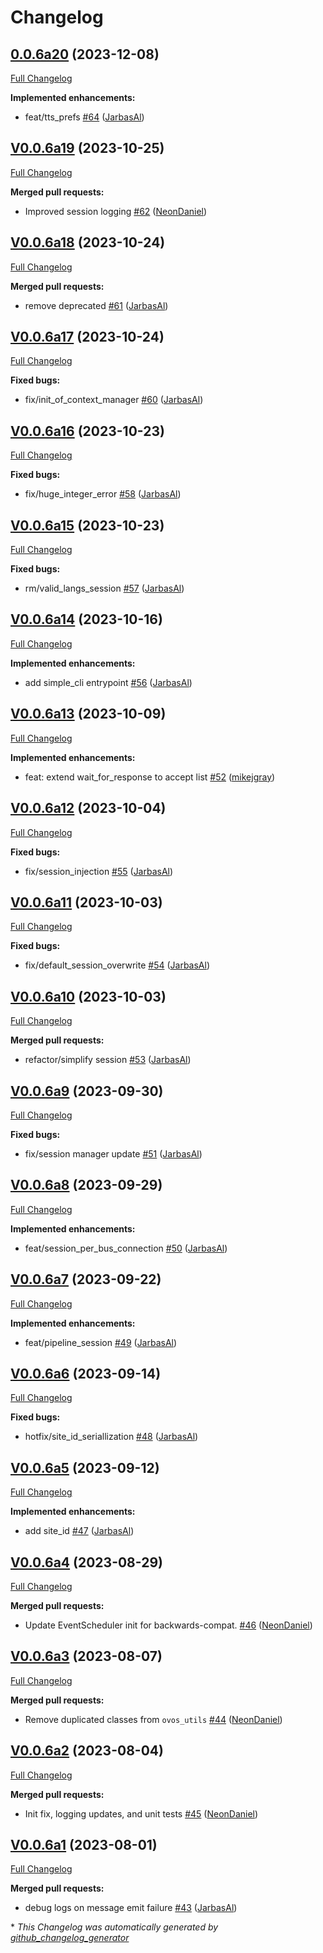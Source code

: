 # Changelog

## [0.0.6a20](https://github.com/OpenVoiceOS/ovos-bus-client/tree/0.0.6a20) (2023-12-08)

[Full Changelog](https://github.com/OpenVoiceOS/ovos-bus-client/compare/V0.0.6a19...0.0.6a20)

**Implemented enhancements:**

- feat/tts\_prefs [\#64](https://github.com/OpenVoiceOS/ovos-bus-client/pull/64) ([JarbasAl](https://github.com/JarbasAl))

## [V0.0.6a19](https://github.com/OpenVoiceOS/ovos-bus-client/tree/V0.0.6a19) (2023-10-25)

[Full Changelog](https://github.com/OpenVoiceOS/ovos-bus-client/compare/V0.0.6a18...V0.0.6a19)

**Merged pull requests:**

- Improved session logging [\#62](https://github.com/OpenVoiceOS/ovos-bus-client/pull/62) ([NeonDaniel](https://github.com/NeonDaniel))

## [V0.0.6a18](https://github.com/OpenVoiceOS/ovos-bus-client/tree/V0.0.6a18) (2023-10-24)

[Full Changelog](https://github.com/OpenVoiceOS/ovos-bus-client/compare/V0.0.6a17...V0.0.6a18)

**Merged pull requests:**

- remove deprecated [\#61](https://github.com/OpenVoiceOS/ovos-bus-client/pull/61) ([JarbasAl](https://github.com/JarbasAl))

## [V0.0.6a17](https://github.com/OpenVoiceOS/ovos-bus-client/tree/V0.0.6a17) (2023-10-24)

[Full Changelog](https://github.com/OpenVoiceOS/ovos-bus-client/compare/V0.0.6a16...V0.0.6a17)

**Fixed bugs:**

- fix/init\_of\_context\_manager [\#60](https://github.com/OpenVoiceOS/ovos-bus-client/pull/60) ([JarbasAl](https://github.com/JarbasAl))

## [V0.0.6a16](https://github.com/OpenVoiceOS/ovos-bus-client/tree/V0.0.6a16) (2023-10-23)

[Full Changelog](https://github.com/OpenVoiceOS/ovos-bus-client/compare/V0.0.6a15...V0.0.6a16)

**Fixed bugs:**

- fix/huge\_integer\_error [\#58](https://github.com/OpenVoiceOS/ovos-bus-client/pull/58) ([JarbasAl](https://github.com/JarbasAl))

## [V0.0.6a15](https://github.com/OpenVoiceOS/ovos-bus-client/tree/V0.0.6a15) (2023-10-23)

[Full Changelog](https://github.com/OpenVoiceOS/ovos-bus-client/compare/V0.0.6a14...V0.0.6a15)

**Fixed bugs:**

- rm/valid\_langs\_session [\#57](https://github.com/OpenVoiceOS/ovos-bus-client/pull/57) ([JarbasAl](https://github.com/JarbasAl))

## [V0.0.6a14](https://github.com/OpenVoiceOS/ovos-bus-client/tree/V0.0.6a14) (2023-10-16)

[Full Changelog](https://github.com/OpenVoiceOS/ovos-bus-client/compare/V0.0.6a13...V0.0.6a14)

**Implemented enhancements:**

- add simple\_cli entrypoint [\#56](https://github.com/OpenVoiceOS/ovos-bus-client/pull/56) ([JarbasAl](https://github.com/JarbasAl))

## [V0.0.6a13](https://github.com/OpenVoiceOS/ovos-bus-client/tree/V0.0.6a13) (2023-10-09)

[Full Changelog](https://github.com/OpenVoiceOS/ovos-bus-client/compare/V0.0.6a12...V0.0.6a13)

**Implemented enhancements:**

- feat: extend wait\_for\_response to accept list [\#52](https://github.com/OpenVoiceOS/ovos-bus-client/pull/52) ([mikejgray](https://github.com/mikejgray))

## [V0.0.6a12](https://github.com/OpenVoiceOS/ovos-bus-client/tree/V0.0.6a12) (2023-10-04)

[Full Changelog](https://github.com/OpenVoiceOS/ovos-bus-client/compare/V0.0.6a11...V0.0.6a12)

**Fixed bugs:**

- fix/session\_injection [\#55](https://github.com/OpenVoiceOS/ovos-bus-client/pull/55) ([JarbasAl](https://github.com/JarbasAl))

## [V0.0.6a11](https://github.com/OpenVoiceOS/ovos-bus-client/tree/V0.0.6a11) (2023-10-03)

[Full Changelog](https://github.com/OpenVoiceOS/ovos-bus-client/compare/V0.0.6a10...V0.0.6a11)

**Fixed bugs:**

- fix/default\_session\_overwrite [\#54](https://github.com/OpenVoiceOS/ovos-bus-client/pull/54) ([JarbasAl](https://github.com/JarbasAl))

## [V0.0.6a10](https://github.com/OpenVoiceOS/ovos-bus-client/tree/V0.0.6a10) (2023-10-03)

[Full Changelog](https://github.com/OpenVoiceOS/ovos-bus-client/compare/V0.0.6a9...V0.0.6a10)

**Merged pull requests:**

- refactor/simplify session [\#53](https://github.com/OpenVoiceOS/ovos-bus-client/pull/53) ([JarbasAl](https://github.com/JarbasAl))

## [V0.0.6a9](https://github.com/OpenVoiceOS/ovos-bus-client/tree/V0.0.6a9) (2023-09-30)

[Full Changelog](https://github.com/OpenVoiceOS/ovos-bus-client/compare/V0.0.6a8...V0.0.6a9)

**Fixed bugs:**

- fix/session manager update [\#51](https://github.com/OpenVoiceOS/ovos-bus-client/pull/51) ([JarbasAl](https://github.com/JarbasAl))

## [V0.0.6a8](https://github.com/OpenVoiceOS/ovos-bus-client/tree/V0.0.6a8) (2023-09-29)

[Full Changelog](https://github.com/OpenVoiceOS/ovos-bus-client/compare/V0.0.6a7...V0.0.6a8)

**Implemented enhancements:**

- feat/session\_per\_bus\_connection [\#50](https://github.com/OpenVoiceOS/ovos-bus-client/pull/50) ([JarbasAl](https://github.com/JarbasAl))

## [V0.0.6a7](https://github.com/OpenVoiceOS/ovos-bus-client/tree/V0.0.6a7) (2023-09-22)

[Full Changelog](https://github.com/OpenVoiceOS/ovos-bus-client/compare/V0.0.6a6...V0.0.6a7)

**Implemented enhancements:**

- feat/pipeline\_session [\#49](https://github.com/OpenVoiceOS/ovos-bus-client/pull/49) ([JarbasAl](https://github.com/JarbasAl))

## [V0.0.6a6](https://github.com/OpenVoiceOS/ovos-bus-client/tree/V0.0.6a6) (2023-09-14)

[Full Changelog](https://github.com/OpenVoiceOS/ovos-bus-client/compare/V0.0.6a5...V0.0.6a6)

**Fixed bugs:**

- hotfix/site\_id\_seriallization [\#48](https://github.com/OpenVoiceOS/ovos-bus-client/pull/48) ([JarbasAl](https://github.com/JarbasAl))

## [V0.0.6a5](https://github.com/OpenVoiceOS/ovos-bus-client/tree/V0.0.6a5) (2023-09-12)

[Full Changelog](https://github.com/OpenVoiceOS/ovos-bus-client/compare/V0.0.6a4...V0.0.6a5)

**Implemented enhancements:**

- add site\_id [\#47](https://github.com/OpenVoiceOS/ovos-bus-client/pull/47) ([JarbasAl](https://github.com/JarbasAl))

## [V0.0.6a4](https://github.com/OpenVoiceOS/ovos-bus-client/tree/V0.0.6a4) (2023-08-29)

[Full Changelog](https://github.com/OpenVoiceOS/ovos-bus-client/compare/V0.0.6a3...V0.0.6a4)

**Merged pull requests:**

- Update EventScheduler init for backwards-compat. [\#46](https://github.com/OpenVoiceOS/ovos-bus-client/pull/46) ([NeonDaniel](https://github.com/NeonDaniel))

## [V0.0.6a3](https://github.com/OpenVoiceOS/ovos-bus-client/tree/V0.0.6a3) (2023-08-07)

[Full Changelog](https://github.com/OpenVoiceOS/ovos-bus-client/compare/V0.0.6a2...V0.0.6a3)

**Merged pull requests:**

- Remove duplicated classes from `ovos_utils` [\#44](https://github.com/OpenVoiceOS/ovos-bus-client/pull/44) ([NeonDaniel](https://github.com/NeonDaniel))

## [V0.0.6a2](https://github.com/OpenVoiceOS/ovos-bus-client/tree/V0.0.6a2) (2023-08-04)

[Full Changelog](https://github.com/OpenVoiceOS/ovos-bus-client/compare/V0.0.6a1...V0.0.6a2)

**Merged pull requests:**

- Init fix, logging updates, and unit tests [\#45](https://github.com/OpenVoiceOS/ovos-bus-client/pull/45) ([NeonDaniel](https://github.com/NeonDaniel))

## [V0.0.6a1](https://github.com/OpenVoiceOS/ovos-bus-client/tree/V0.0.6a1) (2023-08-01)

[Full Changelog](https://github.com/OpenVoiceOS/ovos-bus-client/compare/V0.0.5...V0.0.6a1)

**Merged pull requests:**

- debug logs on message emit failure [\#43](https://github.com/OpenVoiceOS/ovos-bus-client/pull/43) ([JarbasAl](https://github.com/JarbasAl))



\* *This Changelog was automatically generated by [github_changelog_generator](https://github.com/github-changelog-generator/github-changelog-generator)*
